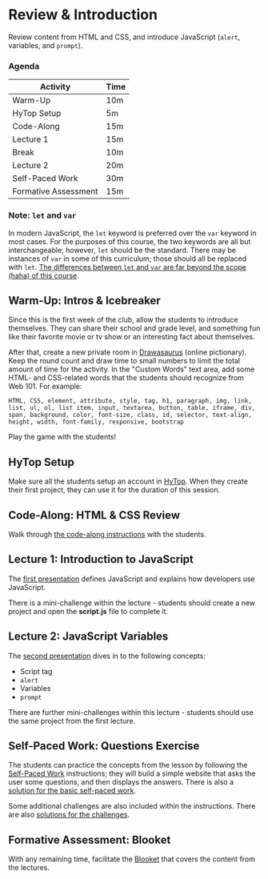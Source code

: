 # Review & Introduction
Review content from HTML and CSS, and introduce JavaScript (`alert`, variables, and `prompt`).

### Agenda

| Activity | Time |
|-|-|
| Warm-Up | 10m |
| HyTop Setup | 5m |
| Code-Along | 15m |
| Lecture 1 | 15m |
| Break | 10m |
| Lecture 2 | 20m |
| Self-Paced Work | 30m |
| Formative Assessment | 15m |

### Note: `let` and `var`
In modern JavaScript, the `let` keyword is preferred over the `var` keyword in most cases. For the purposes of this course, the two keywords are all but interchangeable; however, `let` should be the standard. There may be instances of `var` in some of this curriculum; those should all be replaced with `let`. [The differences between `let` and `var` are far beyond the scope (haha) of this course](https://developer.mozilla.org/en-US/docs/Web/JavaScript/Reference/Statements/let#description).

## Warm-Up: Intros & Icebreaker
Since this is the first week of the club, allow the students to introduce themselves. They can share their school and grade level, and something fun like their favorite movie or tv show or an interesting fact about themselves.

After that, create a new private room in [Drawasaurus](https://www.drawasaurus.org/) (online pictionary). Keep the round count and draw time to small numbers to limit the total amount of time for the activity. In the "Custom Words" text area, add some HTML- and CSS-related words that the students should recognize from Web 101. For example:

```
HTML, CSS, element, attribute, style, tag, h1, paragraph, img, link,
list, ul, ol, list item, input, textarea, button, table, iframe, div,
span, background, color, font-size, class, id, selector, text-align,
height, width, font-family, responsive, bootstrap
```

Play the game with the students!

## HyTop Setup
Make sure all the students setup an account in [HyTop](https://hylandtechclub.com/HyTopSetup.html). When they create their first project, they can use it for the duration of this session.

## Code-Along: HTML & CSS Review
Walk through [the code-along instructions](HtmlCssReviewCodeAlong.md) with the students.

## Lecture 1: Introduction to JavaScript
The [first presentation](IntroductionToJavaScript.pptx) defines JavaScript and explains how developers use JavaScript.

There is a mini-challenge within the lecture - students should create a new project and open the **script.js** file to complete it. 

## Lecture 2: JavaScript Variables
The [second presentation](JavaScriptVariables.pptx) dives in to the following concepts:

- Script tag
- `alert`
- Variables
- `prompt`

There are further mini-challenges within this lecture - students should use the same project from the first lecture.

## Self-Paced Work: Questions Exercise
The students can practice the concepts from the lesson by following the [Self-Paced Work](SelfPacedWork.md) instructions; they will build a simple website that asks the user some questions, and then displays the answers. There is also a [solution for the basic self-paced work](SelfPacedWorkComplete.js).

Some additional challenges are also included within the instructions. There are also [solutions for the challenges](ChallengesComplete.js).

## Formative Assessment: Blooket
With any remaining time, facilitate the [Blooket](https://dashboard.blooket.com/set/65b8eeccf29aed4ff8bea349) that covers the content from the lectures.
